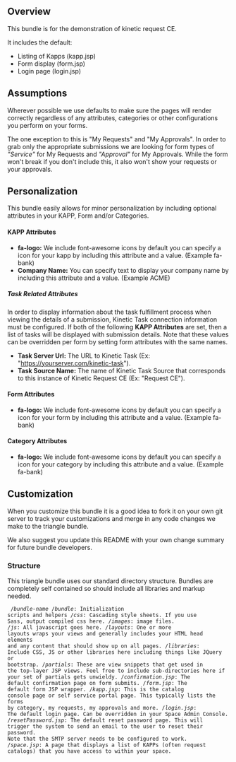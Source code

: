 ## Overview
This bundle is for the demonstration of kinetic request CE.

It includes the default:

* Listing of Kapps (kapp.jsp)
* Form display (form.jsp)
* Login page (login.jsp)

## Assumptions
Wherever possible we use defaults to make sure the pages will render correctly regardless of any attributes, categories or other configurations you perform on your forms.

The one exception to this is "My Requests" and "My Approvals".  In order to grab only the appropriate submissions we are looking for form types of _"Service"_ for My Requests and _"Approval"_ for My Approvals.  While the form won't break if you don't include this, it also won't show your requests or your approvals.

## Personalization
This bundle easily allows for minor personalization by including optional attributes in your KAPP, Form and/or Categories.

#### KAPP Attributes
* **fa-logo:** We include font-awesome icons by default you can specify a icon for your kapp by including this attribute and a value. (Example fa-bank)
* **Company Name:** You can specify text to display your company name by including this attribute and a value. (Example ACME)

##### Task Related Attributes
In order to display information about the task fulfillment process when viewing the details of a submission, Kinetic Task connection information must be configured. If both of the following **KAPP Attributes** are set, then a list of tasks will be displayed with submission details. Note that these values can be overridden per form by setting form attributes with the same names.
* **Task Server Url:** The URL to Kinetic Task (Ex: "https://yourserver.com/kinetic-task").
* **Task Source Name:** The name of Kinetic Task Source that corresponds to this instance of Kinetic Request CE (Ex: "Request CE").

#### Form Attributes
* **fa-logo:** We include font-awesome icons by default you can specify a icon for your form by including this attribute and a value. (Example fa-bank)

#### Category Attributes
* **fa-logo:** We include font-awesome icons by default you can specify a icon for your category by including this attribute and a value. (Example fa-bank)

## Customization
When you customize this bundle it is a good idea to fork it on your own git server to track your customizations and merge in any code changes we make to the triangle bundle.

We also suggest you update this README with your own change summary for future bundle developers.

### Structure
This triangle bundle uses our standard directory structure.  Bundles are completely self contained so should include all libraries and markup needed.

<code><pre>
/*bundle-name*
  /*bundle*: Initialization scripts and helpers
  /*css*: Cascading style sheets. If you use Sass, output compiled css here.
  /*images*: image files.
  /*js*: All javascript goes here.
  /*layouts*: One or more layouts wraps your views and generally includes your HTML head elements and any content that should show up on all pages.
  /*libraries*: Include CSS, JS or other libraries here including things like JQuery or bootstrap.
  /*partials*: These are view snippets that get used in the top-layer JSP views. Feel free to include sub-directories here if your set of partials gets unwieldy.
  /*confirmation.jsp*: The default confirmation page on form submits.
  /*form.jsp*: The default form JSP wrapper.
  /*kapp.jsp*: This is the catalog console page or self service portal page.  This typically lists the forms by category, my requests, my approvals and more.
  /*login.jsp*: The default login page. Can be overridden in your Space Admin Console.
  /*resetPassword.jsp*: The default reset password page. This will trigger the system to send an email to the user to reset their password. Note that the SMTP server needs to be configured to work.
  /*space.jsp*: A page that displays a list of KAPPs (often request catalogs) that you have access to within your space.
</pre></code>
